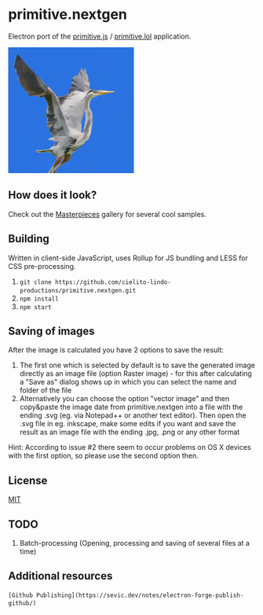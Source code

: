 # primitive.nextgen
Electron port of the [primitive.js](https://github.com/ondras/primitive.js) / [primitive.lol](http://primitive.lol/) application.

![logo](logo.png)

## How does it look?

Check out the [Masterpieces](https://cielitolindo.de/album/masterpieces/) gallery for several cool samples.

## Building

Written in client-side JavaScript, uses Rollup for JS bundling and LESS for CSS pre-processing.

  1. `git clone https://github.com/cielito-lindo-productions/primitive.nextgen.git`
  1. `npm install`
  1. `npm start`
  
## Saving of images

After the image is calculated you have 2 options to save the result:
 1. The first one which is selected by default is to save the generated image directly as an image file (option Raster image) - for this after calculating a "Save as" dialog shows up in which you can select the name and folder of the file
 1. Alternatively you can choose the option "vector image" and then copy&paste the image date from primitive.nextgen into a file with the ending .svg (eg. via Notepad++ or another text editor). Then open the .svg file in eg. inkscape, make some edits if you want and save the result as an image file with the ending .jpg, .png or any other format
 
Hint: According to issue #2 there seem to occur problems on OS X devices with the first option, so please use the second option then.

## License

[MIT](LICENSE)

## TODO

   1. Batch-processing (Opening, processing and saving of several files at a time)

## Additional resources
	[Github Publishing](https://sevic.dev/notes/electron-forge-publish-github/)


